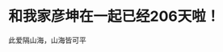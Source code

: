 <!DOCTYPE html>
<html lang="en">
<head>
    <meta charset="UTF-8">
    <title>此情可待</title>
</head>
<body>
<h1>和我家彦坤在一起已经206天啦！</h1>
<p>此爱隔山海，山海皆可平</p>
</body>
</html>

